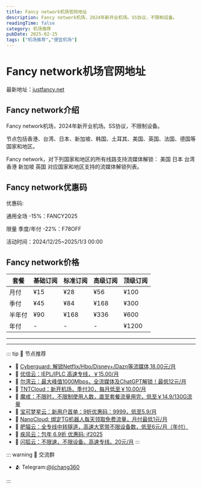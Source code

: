 ```yaml
---
title: Fancy network机场官网地址
description: Fancy network机场，2024年新开业机场。SS协议，不限制设备。
readingTime: false
category: 机场推荐
pubDate: 2025-02-25
tags: ["机场推荐","便宜机场"]
---
```


# Fancy network机场官网地址

最新地址：[justfancy.net](https://a.suola.link/youxinyun)

## Fancy network介绍

Fancy network机场，2024年新开业机场。SS协议，不限制设备。

节点包括香港、台湾、日本、新加坡、韩国、土耳其、美国、英国、法国、德国等国家和地区。

Fancy network，对下列国家和地区的所有线路支持流媒体解锁： 美国 日本 台湾 香港 新加坡 英国 对应国家和地区支持的流媒体解锁列表。

## Fancy network优惠码

优惠码:

通用全场 -15%：FANCY2025

限量 季度/年付 -22%：F78OFF

活动时间：2024/12/25~2025/1/3 00:00

## Fancy network价格

|套餐|基础订阅|标准订阅|高级订阅|顶级订阅|
|----|----|----|----|----|
|月付|¥15|¥28|¥56|¥100|
|季付|¥45|¥84|¥168|¥300|
|半年付|¥90|¥168|¥336|¥600|
|年付|-|-|-|¥1200|

---------
---------

::: tip 🎉 节点推荐
- 🚀 [Cyberguard: 解锁Netflix/Hbo/Disney+/Dazn等流媒体,18.00元/月](https://www.cyberguard.best/#/register?code=XsreC0T5)<br>
- 🚀 [优信云：IEPL/IPLC 高速专线，￥15.00/月](https://www.优信云.com/#/register?code=JRtE5uIV)<br>
- 🚀 [尔湾云：最大峰值1000Mbps，全流媒体及ChatGPT解锁！最低12元/月](https://erwan6.net/auth/register?code=BoObCd)<br>
- 🚀 [TNTCloud：新开机场，季付30，每月低至￥10.00/月](https://haibing822.tntvipaff.cc/#/register?code=GtjJVgml)<br>
- 🚀 [魔戒：不限时，不限制使用人数，直至套餐流量用完，低至￥14.9/130G流量](https://mojie.app/#/register?code=sSdtPtLo)<br>
- 🚀 [宝可梦星云：新用户首单：9折优惠码：9999，低至5.9/月 ](https://a.suola.link/pokemon)<br>
- 🚀 [NanoCloud: 绑定TG机器人每天领取免费流量，月付最低1元/月](https://edu.uodoo.bid/auth/register?code=JMiOQDHf)<br>
- 🚀 [肥猫云：全专线中转隧道，高速大宽带不限设备数，低至6元/月（年付）](https://fchb1188.fcvipaff.cc/register?aff=X1vZd2wf)<br>
- 🚀 [疾风云：包年 6.9折 优惠码: jf2025](https://homes.tr25.cn?code=ReCm)<br>
- 🚀 [闪狐云：不限速，不限设备。高速专线。20元/月](https://inv02.ffaff.cc/register?aff=WQApz2pv)
:::

::: warning  💬 交流群

- 🫂 Telegram:[@jichang360](https://t.me/jichang360)

:::

